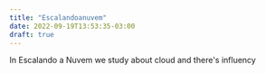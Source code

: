 ```yaml
---
title: "Escalandoanuvem"
date: 2022-09-19T13:53:35-03:00
draft: true
---
```


In Escalando a Nuvem we study about cloud and there's influency
